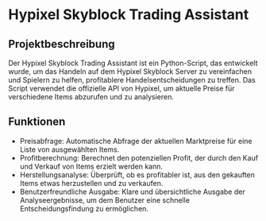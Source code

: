 # Hypixel Skyblock Trading Assistant
## Projektbeschreibung
Der Hypixel Skyblock Trading Assistant ist ein Python-Script, das entwickelt wurde, um das Handeln auf dem Hypixel Skyblock Server zu vereinfachen und Spielern zu helfen, profitablere Handelsentscheidungen zu treffen. Das Script verwendet die offizielle API von Hypixel, um aktuelle Preise für verschiedene Items abzurufen und zu analysieren.

## Funktionen
- Preisabfrage: Automatische Abfrage der aktuellen Marktpreise für eine Liste von ausgewählten Items.
- Profitberechnung: Berechnet den potenziellen Profit, der durch den Kauf und Verkauf von Items erzielt werden kann.
- Herstellungsanalyse: Überprüft, ob es profitabler ist, aus den gekauften Items etwas herzustellen und zu verkaufen.
- Benutzerfreundliche Ausgabe: Klare und übersichtliche Ausgabe der Analyseergebnisse, um dem Benutzer eine schnelle Entscheidungsfindung zu ermöglichen.
